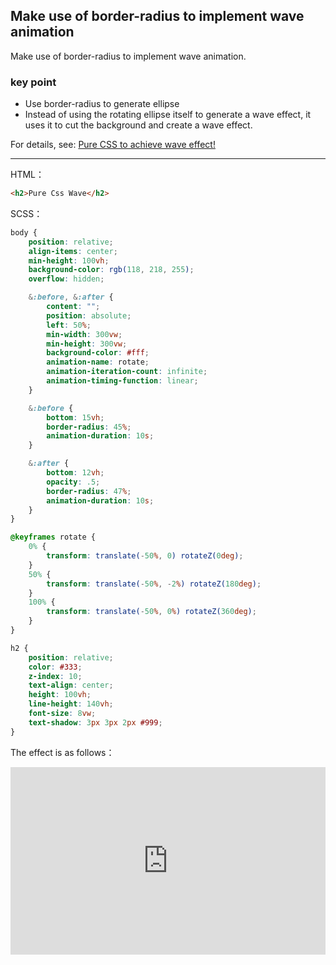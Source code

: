 ## Make use of border-radius to implement wave animation

Make use of border-radius to implement wave animation.

### key point 

+ Use border-radius to generate ellipse
+ Instead of using the rotating ellipse itself to generate a wave effect, it uses it to cut the background and create a wave effect.

For details, see: [Pure CSS to achieve wave effect! ](https://www.cnblogs.com/coco1s/p/7197662.html)

----

HTML：

```html
<h2>Pure Css Wave</h2>
```

SCSS：
```scss
body {
    position: relative;
    align-items: center;
    min-height: 100vh;
    background-color: rgb(118, 218, 255);
    overflow: hidden;

    &:before, &:after {
        content: "";
        position: absolute;
        left: 50%;
        min-width: 300vw;
        min-height: 300vw;
        background-color: #fff;
        animation-name: rotate;
        animation-iteration-count: infinite;
        animation-timing-function: linear;
    }

    &:before {
        bottom: 15vh;
        border-radius: 45%;
        animation-duration: 10s;
    }

    &:after {
        bottom: 12vh;
        opacity: .5;
        border-radius: 47%;
        animation-duration: 10s;
    }
}

@keyframes rotate {
    0% {
        transform: translate(-50%, 0) rotateZ(0deg);
    }
    50% {
        transform: translate(-50%, -2%) rotateZ(180deg);
    }
    100% {
        transform: translate(-50%, 0%) rotateZ(360deg);
    }
}

h2 {
    position: relative;
    color: #333;
    z-index: 10;
    text-align: center;
    height: 100vh;
    line-height: 140vh;
    font-size: 8vw;
    text-shadow: 3px 3px 2px #999;
}


```

The effect is as follows：

<iframe height="300" style="width: 100%;" scrolling="no" title="border-wave" src="https://codepen.io/dvha/embed/PoXBaLG?default-tab=html%2Cresult" frameborder="no" loading="lazy" allowtransparency="true" allowfullscreen="true">
  See the Pen <a href="https://codepen.io/dvha/pen/PoXBaLG">
  border-wave</a> by HaDV (<a href="https://codepen.io/dvha">@dvha</a>)
  on <a href="https://codepen.io">CodePen</a>.
</iframe>